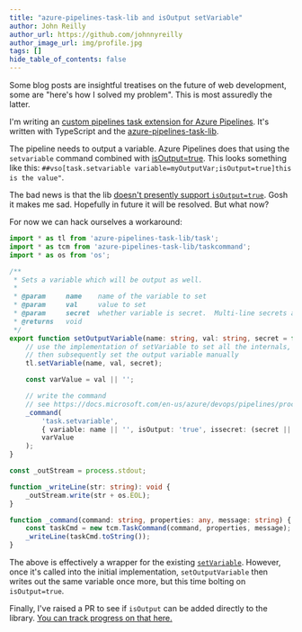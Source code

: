 ```yaml
---
title: "azure-pipelines-task-lib and isOutput setVariable"
author: John Reilly
author_url: https://github.com/johnnyreilly
author_image_url: img/profile.jpg
tags: []
hide_table_of_contents: false
---
```

Some blog posts are insightful treatises on the future of web development, some are "here's how I solved my problem". This is most assuredly the latter.

I'm writing an [custom pipelines task extension for Azure Pipelines](<https://docs.microsoft.com/en-us/azure/devops/extend/develop/add-build-task?view=azure-devops>). It's written with TypeScript and the [azure-pipelines-task-lib](<https://github.com/microsoft/azure-pipelines-task-lib>).

The pipeline needs to output a variable. Azure Pipelines does that using the `setvariable` command combined with [isOutput=true](<https://docs.microsoft.com/en-us/azure/devops/pipelines/process/variables?view=azure-devops&tabs=yaml%2Cbatch#set-a-multi-job-output-variable>). This looks something like this: `##vso[task.setvariable variable=myOutputVar;isOutput=true]this is the value"`.

The bad news is that the lib [doesn't presently support `isOutput=true`](<https://github.com/microsoft/azure-pipelines-task-lib/issues/688>). Gosh it makes me sad. Hopefully in future it will be resolved. But what now?

For now we can hack ourselves a workaround:

```ts
import * as tl from 'azure-pipelines-task-lib/task';
import * as tcm from 'azure-pipelines-task-lib/taskcommand';
import * as os from 'os';

/**
 * Sets a variable which will be output as well.
 *
 * @param     name    name of the variable to set
 * @param     val     value to set
 * @param     secret  whether variable is secret.  Multi-line secrets are not allowed.  Optional, defaults to false
 * @returns   void
 */
export function setOutputVariable(name: string, val: string, secret = false): void {
    // use the implementation of setVariable to set all the internals,
    // then subsequently set the output variable manually
    tl.setVariable(name, val, secret);

    const varValue = val || '';

    // write the command
    // see https://docs.microsoft.com/en-us/azure/devops/pipelines/process/variables?view=azure-devops&tabs=yaml%2Cbatch#set-a-multi-job-output-variable
    _command(
        'task.setvariable',
        { variable: name || '', isOutput: 'true', issecret: (secret || false).toString() },
        varValue
    );
}

const _outStream = process.stdout;

function _writeLine(str: string): void {
    _outStream.write(str + os.EOL);
}

function _command(command: string, properties: any, message: string) {
    const taskCmd = new tcm.TaskCommand(command, properties, message);
    _writeLine(taskCmd.toString());
}
```

The above is effectively a wrapper for the existing [`setVariable`](<https://github.com/microsoft/azure-pipelines-task-lib/blob/90e9cde0e509cba77185a80ef3af2fc898fb026c/node/task.ts#L162>). However, once it's called into the initial implementation, `setOutputVariable` then writes out the same variable once more, but this time bolting on `isOutput=true`.

Finally, I've raised a PR to see if `isOutput` can be added directly to the library. [You can track progress on that here.](<https://github.com/microsoft/azure-pipelines-task-lib/pull/691>)


